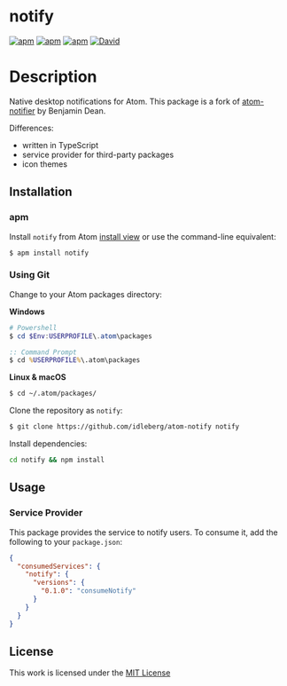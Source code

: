# notify

[![apm](https://flat.badgen.net/apm/license/notify)](https://atom.io/packages/notify)
[![apm](https://flat.badgen.net/apm/v/notify)](https://atom.io/packages/notify)
[![apm](https://flat.badgen.net/apm/dl/notify)](https://atom.io/packages/notify)
[![David](https://flat.badgen.net/david/dep/idleberg/atom-notify)](https://david-dm.org/idleberg/node-makensis)

# Description

Native desktop notifications for Atom. This package is a fork of [atom-notifier][atom-notifier] by Benjamin Dean.

Differences:

- written in TypeScript
- service provider for third-party packages
- icon themes

## Installation

### apm

Install `notify` from Atom [install view](atom://settings-view/show-package?package=notify) or use the command-line equivalent:

`$ apm install notify`

### Using Git

Change to your Atom packages directory:

**Windows**

```powershell
# Powershell
$ cd $Env:USERPROFILE\.atom\packages
```

```cmd
:: Command Prompt
$ cd %USERPROFILE%\.atom\packages
```

**Linux & macOS**

```bash
$ cd ~/.atom/packages/
```

Clone the repository as `notify`:

```bash
$ git clone https://github.com/idleberg/atom-notify notify
```

Install dependencies:

```bash
cd notify && npm install
```

## Usage

### Service Provider

This package provides the service to notify users. To consume it, add the following to your `package.json`:

```json
{
  "consumedServices": {
    "notify": {
      "versions": {
        "0.1.0": "consumeNotify"
      }
    }
  }
}
```

## License

This work is licensed under the [MIT License](LICENSE)

[atom-notifier]: https://atom.io/packages/atom-notifier
